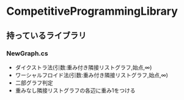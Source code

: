 # CompetitiveProgrammingLibrary
## 持っているライブラリ
### NewGraph.cs
- ダイクストラ法(引数:重み付き隣接リストグラフ,始点,∞)
- ワーシャルフロイド法(引数:重み付き隣接リストグラフ,始点,∞)
- 二部グラフ判定
- 重みなし隣接リストグラフの各辺に重み1をつける
